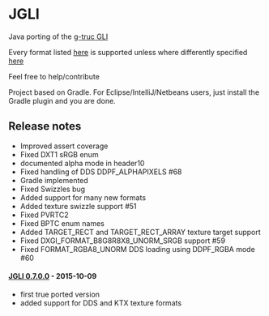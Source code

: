 # JGLI

Java porting of the [g-truc GLI](https://github.com/g-truc/gli)

Every format listed [here](https://github.com/elect86/jgli/blob/master/Jgli/src/jgli/Format.java#L15) is supported unless where differently specified [here](https://github.com/elect86/jgli/blob/master/Jgli/src/test/Main.java#L107-L281)

Feel free to help/contribute

Project based on Gradle. For Eclipse/IntelliJ/Netbeans users, just install the Gradle plugin and you are done.

## Release notes

- Improved assert coverage
- Fixed DXT1 sRGB enum 
- documented alpha mode in header10
- Fixed handling of DDS DDPF_ALPHAPIXELS #68 
- Gradle implemented
- Fixed Swizzles bug
- Added support for many new formats
- Added texture swizzle support #51
- Fixed PVRTC2
- Fixed BPTC enum names
- Added TARGET_RECT and TARGET_RECT_ARRAY texture target support
- Fixed DXGI_FORMAT_B8G8R8X8_UNORM_SRGB support #59
- Fixed FORMAT_RGBA8_UNORM DDS loading using DDPF_RGBA mode #60

#### [JGLI 0.7.0.0](https://github.com/elect86/jgli/releases/tag/0.7.0.0) - 2015-10-09

- first true ported version 
- added support for DDS and KTX texture formats

